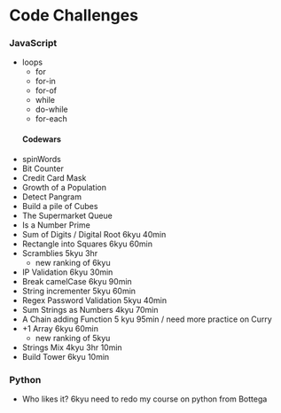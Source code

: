 # Code Challenges

### JavaScript

- loops
  - for
  - for-in
  - for-of
  - while
  - do-while
  - for-each
  #### Codewars
- spinWords
- Bit Counter
- Credit Card Mask
- Growth of a Population
- Detect Pangram
- Build a pile of Cubes
- The Supermarket Queue
- Is a Number Prime
- Sum of Digits / Digital Root 6kyu 40min
- Rectangle into Squares 6kyu 60min
- Scramblies 5kyu 3hr
  - new ranking of 6kyu
- IP Validation 6kyu 30min
- Break camelCase 6kyu 90min
- String incrementer 5kyu 60min
- Regex Password Validation 5kyu 40min
- Sum Strings as Numbers 4kyu 70min
- A Chain adding Function 5 kyu 95min / need more practice on Curry
- +1 Array 6kyu 60min
  - new ranking of 5kyu
- Strings Mix 4kyu 3hr 10min
- Build Tower 6kyu 10min

### Python

- Who likes it? 6kyu need to redo my course on python from Bottega
